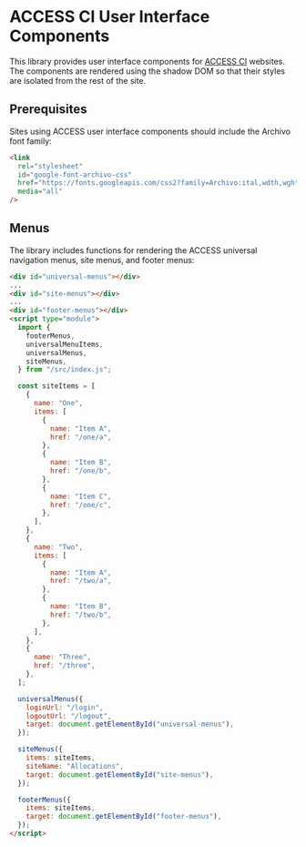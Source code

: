 # ACCESS CI User Interface Components

This library provides user interface components for [ACCESS CI](https://access-ci.org/)
websites. The components are rendered using the shadow DOM so that their styles are
isolated from the rest of the site.

## Prerequisites

Sites using ACCESS user interface components should include the Archivo font family:

```html
<link
  rel="stylesheet"
  id="google-font-archivo-css"
  href="https://fonts.googleapis.com/css2?family=Archivo:ital,wdth,wght@0,70,400;0,100,400;0,100,500;0,100,600;0,100,700;0,100,800;1,100,400&amp;display=swap"
  media="all"
/>
```

## Menus

The library includes functions for rendering the ACCESS universal navigation menus,
site menus, and footer menus:

```html
<div id="universal-menus"></div>
...
<div id="site-menus"></div>
...
<div id="footer-menus"></div>
<script type="module">
  import {
    footerMenus,
    universalMenuItems,
    universalMenus,
    siteMenus,
  } from "/src/index.js";

  const siteItems = [
    {
      name: "One",
      items: [
        {
          name: "Item A",
          href: "/one/a",
        },
        {
          name: "Item B",
          href: "/one/b",
        },
        {
          name: "Item C",
          href: "/one/c",
        },
      ],
    },
    {
      name: "Two",
      items: [
        {
          name: "Item A",
          href: "/two/a",
        },
        {
          name: "Item B",
          href: "/two/b",
        },
      ],
    },
    {
      name: "Three",
      href: "/three",
    },
  ];

  universalMenus({
    loginUrl: "/login",
    logoutUrl: "/logout",
    target: document.getElementById("universal-menus"),
  });

  siteMenus({
    items: siteItems,
    siteName: "Allocations",
    target: document.getElementById("site-menus"),
  });

  footerMenus({
    items: siteItems,
    target: document.getElementById("footer-menus"),
  });
</script>
```
